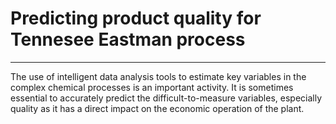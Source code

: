 # Predicting product quality for Tennesee Eastman process
---
The use of  intelligent data analysis tools to estimate key variables in the complex chemical processes is an important activity. It is sometimes essential to accurately predict the difficult-to-measure variables, especially quality as it has a direct impact on the economic operation of the plant.
